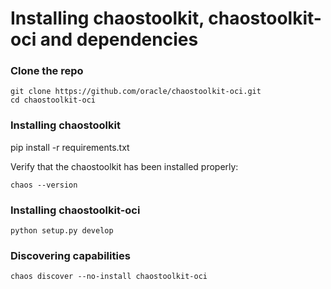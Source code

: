 # Installing chaostoolkit, chaostoolkit-oci and dependencies

### Clone the repo

```
git clone https://github.com/oracle/chaostoolkit-oci.git
cd chaostoolkit-oci
```

### Installing chaostoolkit

pip install -r requirements.txt

Verify that the chaostoolkit has been installed properly:

```
chaos --version
```

### Installing chaostoolkit-oci

```
python setup.py develop
```

### Discovering capabilities

```
chaos discover --no-install chaostoolkit-oci
```
